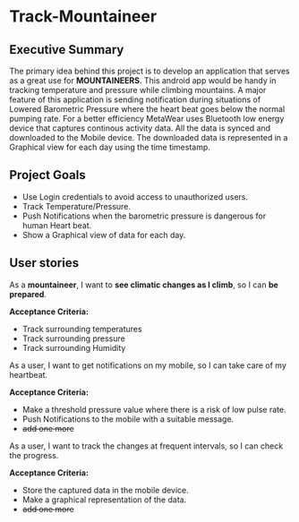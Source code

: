# Track-Mountaineer

## Executive Summary
The primary idea behind this project is to develop an application that serves as a great use for **MOUNTAINEERS**. This android app would be handy in tracking temperature and pressure while climbing mountains. A major feature of this application is sending notification during situations of Lowered Barometric Pressure where the heart beat goes below the normal pumping rate. For a better efficiency MetaWear uses Bluetooth low energy device that captures continous activity data. All the data is synced and downloaded to the Mobile device. The downloaded data is represented in a Graphical view for each day using the time timestamp. 

## Project Goals
* Use Login credentials to avoid access to unauthorized users. 
* Track Temperature/Pressure.
* Push Notifications when the barometric pressure is dangerous for human Heart beat.  
* Show a Graphical view of data for each day.

## User stories

As a **mountaineer**, I want to **see climatic changes as I climb**, so I can **be prepared**.

**Acceptance Criteria:**
* Track surrounding temperatures
* Track surrounding pressure
* Track surrounding Humidity

As a user, I want to get notifications on my mobile, so I can take care of my heartbeat.

**Acceptance Criteria:**
* Make a threshold pressure value where there is a risk of low pulse rate. 
* Push Notifications to the mobile with a suitable message.
* ~~add one more~~

As a user, I want to track the changes at frequent intervals, so I can check the progress.

**Acceptance Criteria:**
* Store the captured data in the mobile device.
* Make a graphical representation of the data.
* ~~add one more~~

